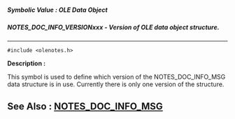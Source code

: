 ##### Symbolic Value : OLE Data Object
##### NOTES_DOC_INFO_VERSIONxxx - Version of OLE data object structure.
---
```
#include <olenotes.h>
```
**Description :**

This symbol is used to define which version of the NOTES_DOC_INFO_MSG data 
structure is in use. Currently there is only one version of the structure.

**See Also :**
[NOTES_DOC_INFO_MSG](/domino-c-api-docs/reference/Data/NOTES_DOC_INFO_MSG)
---
